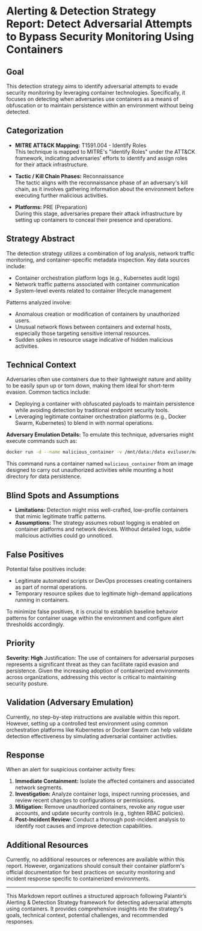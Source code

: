 # Alerting & Detection Strategy Report: Detect Adversarial Attempts to Bypass Security Monitoring Using Containers

## Goal
This detection strategy aims to identify adversarial attempts to evade security monitoring by leveraging container technologies. Specifically, it focuses on detecting when adversaries use containers as a means of obfuscation or to maintain persistence within an environment without being detected.

## Categorization
- **MITRE ATT&CK Mapping:** T1591.004 - Identify Roles  
  This technique is mapped to MITRE's "Identify Roles" under the ATT&CK framework, indicating adversaries' efforts to identify and assign roles for their attack infrastructure.
  
- **Tactic / Kill Chain Phases:** Reconnaissance  
  The tactic aligns with the reconnaissance phase of an adversary's kill chain, as it involves gathering information about the environment before executing further malicious activities.

- **Platforms:** PRE (Preparation)  
  During this stage, adversaries prepare their attack infrastructure by setting up containers to conceal their presence and operations.

## Strategy Abstract
The detection strategy utilizes a combination of log analysis, network traffic monitoring, and container-specific metadata inspection. Key data sources include:
- Container orchestration platform logs (e.g., Kubernetes audit logs)
- Network traffic patterns associated with container communication
- System-level events related to container lifecycle management

Patterns analyzed involve:
- Anomalous creation or modification of containers by unauthorized users.
- Unusual network flows between containers and external hosts, especially those targeting sensitive internal resources.
- Sudden spikes in resource usage indicative of hidden malicious activities.

## Technical Context
Adversaries often use containers due to their lightweight nature and ability to be easily spun up or torn down, making them ideal for short-term evasion. Common tactics include:
- Deploying a container with obfuscated payloads to maintain persistence while avoiding detection by traditional endpoint security tools.
- Leveraging legitimate container orchestration platforms (e.g., Docker Swarm, Kubernetes) to blend in with normal operations.

**Adversary Emulation Details:**
To emulate this technique, adversaries might execute commands such as:
```bash
docker run -d --name malicious_container -v /mnt/data:/data eviluser/malicious_image
```
This command runs a container named `malicious_container` from an image designed to carry out unauthorized activities while mounting a host directory for data persistence.

## Blind Spots and Assumptions
- **Limitations:** Detection might miss well-crafted, low-profile containers that mimic legitimate traffic patterns.
- **Assumptions:** The strategy assumes robust logging is enabled on container platforms and network devices. Without detailed logs, subtle malicious activities could go unnoticed.

## False Positives
Potential false positives include:
- Legitimate automated scripts or DevOps processes creating containers as part of normal operations.
- Temporary resource spikes due to legitimate high-demand applications running in containers.

To minimize false positives, it is crucial to establish baseline behavior patterns for container usage within the environment and configure alert thresholds accordingly.

## Priority
**Severity: High**
Justification:
The use of containers for adversarial purposes represents a significant threat as they can facilitate rapid evasion and persistence. Given the increasing adoption of containerized environments across organizations, addressing this vector is critical to maintaining security posture.

## Validation (Adversary Emulation)
Currently, no step-by-step instructions are available within this report. However, setting up a controlled test environment using common orchestration platforms like Kubernetes or Docker Swarm can help validate detection effectiveness by simulating adversarial container activities.

## Response
When an alert for suspicious container activity fires:
1. **Immediate Containment:** Isolate the affected containers and associated network segments.
2. **Investigation:** Analyze container logs, inspect running processes, and review recent changes to configurations or permissions.
3. **Mitigation:** Remove unauthorized containers, revoke any rogue user accounts, and update security controls (e.g., tighten RBAC policies).
4. **Post-Incident Review:** Conduct a thorough post-incident analysis to identify root causes and improve detection capabilities.

## Additional Resources
Currently, no additional resources or references are available within this report. However, organizations should consult their container platform's official documentation for best practices on security monitoring and incident response specific to containerized environments. 

---

This Markdown report outlines a structured approach following Palantir’s Alerting & Detection Strategy framework for detecting adversarial attempts using containers. It provides comprehensive insights into the strategy's goals, technical context, potential challenges, and recommended responses.